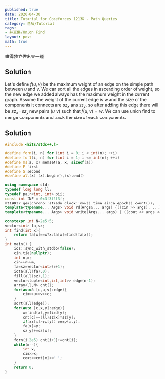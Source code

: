 ```yaml
---
published: true
date: 2020-04-30
title: Tutorial for Codeforces 1213G - Path Queries
category: 题解/Tutorial
tags:
- 并查集/Union Find
layout: post
math: true
---
```

难得独立做出来一题
<!--more-->

## Solution

Let's define $f(u,v)$ be the maximum weight of an edge on the simple path between $u$ and $v$. We can sort all the edges in ascending order of weight, so the new edge we added always has the maximum weight in the current graph. Assume the weight of the current edge is $w$ and the size of the components it connects are $sz_x$ ans $sz_y$, so after adding this edge there will be $sz_x\cdot sz_y$ new pairs $(u,v)$ such that $f(u,v)=w$. We can use union find to merge components and track the size of each components.

## Solution

```cpp
#include <bits/stdc++.h>

#define forn(i, n) for (int i = 0; i < int(n); ++i)
#define for1(i, n) for (int i = 1; i <= int(n); ++i)
#define ms(a, x) memset(a, x, sizeof(a))
#define F first
#define S second
#define all(x) (x).begin(),(x).end()

using namespace std;
typedef long long ll;
typedef pair<int, int> pii;
const int INF = 0x3f3f3f3f;
mt19937 gen(chrono::steady_clock::now().time_since_epoch().count());
template<typename... Args> void rd(Args&... args) {((cin >> args), ...);}
template<typename... Args> void write(Args... args) { ((cout << args << " "), ...); cout<<endl;}

constexpr int N=2e5+5;
vector<int> fa,sz;
int find(int x){
    return fa[x]==x?x:fa[x]=find(fa[x]);
}
int main() {
    ios::sync_with_stdio(false);
    cin.tie(nullptr);
    int n,m;
    cin>>n>>m;
    fa=sz=vector<int>(n+1);
    iota(all(fa),0);
    fill(all(sz),1);
    vector<tuple<int,int,int>> edge(n-1);
    array<ll,N> cnt{};
    for(auto& [c,u,v]:edge){
        cin>>u>>v>>c;
    }
    sort(all(edge));
    for(auto [c,x,y]:edge){
        x=find(x),y=find(y);
        cnt[c]+=(ll)sz[x]*sz[y];
        if(sz[x]>sz[y]) swap(x,y);
        fa[x]=y;
        sz[y]+=sz[x];
    }
    forn(i,2e5) cnt[i+1]+=cnt[i];
    while(m--){
        int x;
        cin>>x;
        cout<<cnt[x]<<' ';
    }
    return 0;
}
```